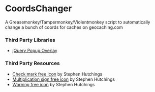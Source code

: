 # CoordsChanger
A Greasemonkey/Tampermonkey/Violentmonkey script to automatically change a bunch of coords for caches on geocaching.com

### Third Party Libraries
- [jQuery Popup Overlay](http://dev.vast.com/jquery-popup-overlay/)

### Third Party Resources
- [Check mark free icon](http://www.flaticon.com/free-icon/check-mark_2775#term=correct&page=1&position=10) by Stephen Hutchings
- [Multiplication sign free icon](http://www.flaticon.com/free-icon/multiplication-sign_2759) by Stephen Hutchings
- [Warning free icon](http://www.flaticon.com/free-icon/warning_2593) by Stephen Hutchings
